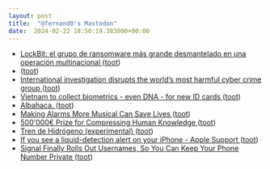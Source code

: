 ```yaml
---
layout: post
title:  "@fernand0's Mastodon"
date:  2024-02-22 18:50:19.383000+00:00
---
```

*  [LockBit: el grupo de ransomware más grande desmantelado en una operación multinacional ](https://unaaldia.hispasec.com/2024/02/lockbit-el-grupo-de-ransomware-mas-gdesmantelado-en-una-operacion-multinacional.htm) ([toot](https://mastodon.social/@fernand0/111976632770999475))
*  [ ](https://mas.to/@purcola) ([toot](https://mastodon.social/@fernand0/111976628441055670))
*  [International investigation disrupts the world’s most harmful cyber crime group ](https://www.nationalcrimeagency.gov.uk/news/nca-leads-international-investigation-targeting-worlds-most-harmful-ransomware-grou) ([toot](https://mastodon.social/@fernand0/111976225268154639))
*  [Vietnam to collect biometrics - even DNA - for new ID cards ](https://www.theregister.com/2024/02/20/vietnam_id_cards_dna) ([toot](https://mastodon.social/@fernand0/111976101207301264))
*  [Albahaca. ](https://avecesunafoto.wordpress.com/2024/02/22/albahaca-7) ([toot](https://mastodon.social/@fernand0/111976005526666318))
*  [Making Alarms More Musical Can Save Lives ](https://www.scientificamerican.com/article/making-alarms-more-musical-can-save-lives) ([toot](https://mastodon.social/@fernand0/111975763886072704))
*  [500'000€ Prize for Compressing Human Knowledge ](http://prize.hutter1.net) ([toot](https://mastodon.social/@fernand0/111975660428547264))
*  [Tren de Hidrógeno (experimental) ](https://www.flickr.com/photos/fernand0/53530748283) ([toot](https://mastodon.social/@fernand0/111975545817317803))
*  [If you see a liquid-detection alert on your iPhone - Apple Support ](https://support.apple.com/en-us/10264) ([toot](https://mastodon.social/@fernand0/111975095827431556))
*  [Signal Finally Rolls Out Usernames, So You Can Keep Your Phone Number Private ](https://www.wired.com/story/signal-launches-usersnames-phone-number-privacy) ([toot](https://mastodon.social/@fernand0/111974828440388578))
